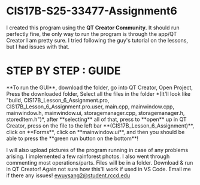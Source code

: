 # CIS17B-S25-33477-Assignment6

I created this program using the **QT Creator Community.** It should run perfectly fine, the only way to run the program is through the app/QT Creator I am pretty sure. I tried following the guy's tutorial on the lessons, but I had issues with that. 

<h1>STEP BY STEP : GUIDE</h1>
**To run the GUI**, download the folder, go into QT Creator, Open Project, Press the downloaded folder, Select all the files in the folder *(It'll look like "build, CIS17B_Lesson_6_Assignment.pro, CIS17B_Lesson_6_Assignment.pro.user, main.cpp, mainwindow.cpp, mainwindow.h, mainwindow.ui, storagemanager.cpp, storagemanager.h, storedItem.h")*, after **selecting** all of that, press to **open** up in QT Creator, press on the file to the left bar **(CIS17B_Lesson_6_Assignment)**, click on **Forms**, click on **mainwindow.ui**, and then you should be able to press the **green run button on the bottom**!

I will also upload pictures of the program running in case of any problems arising. I implemented a few rainforest photos. I also went through commenting most operations/parts. Files will be in a folder. Download & run in QT Creator! Again not sure how this'll work if used in VS Code. Email me if there any issues! ewuysang2@student.rccd.edu
